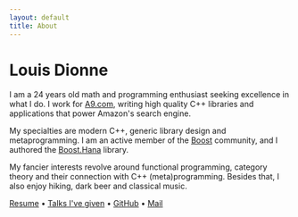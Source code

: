 ```yaml
---
layout: default
title: About
---
```


# Louis Dionne

I am a 24 years old math and programming enthusiast seeking excellence
in what I do. I work for [A9.com][], writing high quality C++ libraries and
applications that power Amazon's search engine.

My specialties are modern C++, generic library design and metaprogramming.
I am an active member of the [Boost][] community, and I authored the
[Boost.Hana][] library.

My fancier interests revolve around functional programming, category
theory and their connection with C++ (meta)programming. Besides that,
I also enjoy hiking, dark beer and classical music.

[Resume](/resume.pdf) &bull;
[Talks I've given](/talks) &bull;
[GitHub](http://github.com/ldionne) &bull;
[Mail][mail]


<!-- Links -->
[A9.com]: http://a9.com
[Boost.Hana]: https://github.com/boostorg/hana
[Boost]: http://www.boost.org
[mail]: mailto:ldionne.2@gmail.com
